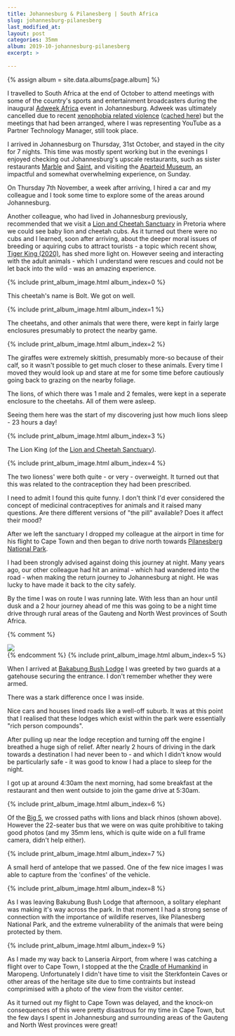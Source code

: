 ```yaml
---
title: Johannesburg & Pilanesberg | South Africa
slug: johannesburg-pilanesberg
last_modified_at: 
layout: post
categories: 35mm
album: 2019-10-johannesburg-pilanesberg
excerpt: >
  
---
```


{% assign album = site.data.albums[page.album] %}

I travelled to South Africa at the end of October to attend meetings with some of the country's sports and entertainment broadcasters during the inaugural [Adweek Africa][adweek-africa] event in Johannesburg. Adweek was ultimately cancelled due to recent [xenophobia related violence][gauteng-violent-events] ([cached here][gauteng-violent-events-cache]) but the meetings that had been arranged, where I was representing YouTube as a Partner Technology Manager, still took place.

I arrived in Johannesburg on Thursday, 31st October, and stayed in the city for 7 nights. This time was mostly spent working but in the evenings I enjoyed checking out Johannesburg's upscale restaurants, such as sister restaurants [Marble][marble-restaurant] and [Saint][saint-restaurant], and visiting the [Aparteid Museum][apartheid-museum], an impactful and somewhat overwhelming experience, on Sunday.

On Thursday 7th November, a week after arriving, I hired a car and my colleague and I took some time to explore some of the areas around Johannesburg.

Another colleague, who had lived in Johannesburg previously, recommended that we visit a [Lion and Cheetah Sanctuary][lion-and-cheetah-santuary] in Pretoria where we could see baby lion and cheetah cubs. As it turned out there were no cubs and I learned, soon after arriving, about the deeper moral issues of breeding or aquiring cubs to attract tourists - a topic which recent show, [Tiger King (2020)][tiger-king], has shed more light on. However seeing and interacting with the adult animals - which I understand were rescues and could not be let back into the wild - was an amazing experience.

{% include print_album_image.html album_index=0 %}

This cheetah's name is Bolt. We got on well.

{% include print_album_image.html album_index=1 %}

The cheetahs, and other animals that were there, were kept in fairly large enclosures presumably to protect the nearby game.

{% include print_album_image.html album_index=2 %}

The giraffes were extremely skittish, presumably more-so because of their calf, so it wasn't possible to get much closer to these animals. Every time I moved they would look up and stare at me for some time before cautiously going back to grazing on the nearby foliage.

The lions, of which there was 1 male and 2 females, were kept in a seperate enclosure to the cheetahs. All of them were asleep.

Seeing them here was the start of my discovering just how much lions sleep - 23 hours a day!

{% include print_album_image.html album_index=3 %}

The Lion King (of the [Lion and Cheetah Sanctuary][lion-and-cheetah-santuary]).

{% include print_album_image.html album_index=4 %}

The two lioness' were both quite - or very - overweight. It turned out that this was related to the contraception they had been prescribed.

I need to admit I found this quite funny. I don't think I'd ever considered the concept of medicinal contraceptives for animals and it raised many questions. Are there different versions of "the pill" available? Does it affect their mood?

After we left the sanctuary I dropped my colleague at the airport in time for his flight to Cape Town and then began to drive north towards [Pilanesberg National Park][pilanesberg-national-park].

I had been strongly advised against doing this journey at night. Many years ago, our other colleague had hit an animal - which had wandered into the road - when making the return journey to Johannesburg at night. He was lucky to have made it back to the city safely.

By the time I was on route I was running late. With less than an hour until dusk and a 2 hour journey ahead of me this was going to be a night time drive through rural areas of the Gauteng and North West provinces of South Africa.

{% comment %}
<!-- Google Maps API request for route image -->
<!-- To fetch the image from the Google Maps API replace GOOGLE_API_KEY with a valid Google Cloud Project API key -->
<div class="container-img-album">
	<img src="https://maps.googleapis.com/maps/api/staticmap?size=640x425&scale=2&markers=size:mid%7Ccolor:red%7CBakubung+Bush+Lodge|Lanseria+International+Airport&path=color:0x1A73E8DD|weight:5|enc:hhh%7DCegliDp%40tAvEvFdJpK%7EPtSnIhMfCfG%7CAzFeOfE%7DXnHuQnFuPfFoGrBiK%7CE%7Dc%40fSia%40%7EMsm%40dR%7Dl%40rQySdHaEfBqRfJkN%7EHyeA%7CZiKnCkNfAuIxAuM%7EAaJg%40ko%40yWkGsAmOw%40%7Dk%40qBaRxBiJbAgIi%40_%5DyCmPcCeBi%40aHaEoSoMkMaJgKoDqSuByLeB%7DEoCeDaCeDoAyPoCqDG_Eh%40gNbHuGbCqBZaHr%40sILgCg%40oEoBwDeD_E%7DByCm%40qFLyDnAsFnDcE%7CAuDfAz%40%7EGrCfUb%40fDlJ%7Cf%40dCfHrKdLrCbFt%40%7CHYxp%40MbPo%40tE%7B%40rBuDhEgNbEgLjCmW%7EFwKl%40_QNyPn%40cLlBoDJeGe%40wFc%40cTuAeMcAqEFo%40VaBnBc%40pDT%60K%60%40xPrBjVnNteApAbKjEnSp%40zC_EhB%7BHpD_HzDgCnDaHtS%7DKz%60%40%7B%40%60DgJjYsMfVgObRsQjOuBxA_SrKmSxGkM%7CCyYlG%7DNdDqVtEgMfAmW%60%40q%5Cb%40iOlB%7BJlCuKtEqMxIgMzMqHtLmF%7CLkDnLeLfq%40qYvcBsBtIiEpMmG%60N%7DDtGwPhSoLzM%7DHtFmGrF%7DBhEkAhEe%40rEJhHlDbP%7CCdLfXlq%40hr%40%7EdBtW%60p%40%60iA%60rCjOv_%40lFjKvCjFz%40hA%60DzDkA%60CQ%60%40KTyAhD%7BJvQqPhRyIdHu_%40%60Wqb%40bX%7Bl%40x_%40%7DsAp%7C%40sPvJeBr%40iOzD%7DKnB%7D%5ClEmT%60Cat%40hJod%40zF%7DQ%7CCuGvAwYpLgL%7CGwGlFwThPk%5B%60Vy%5B%60V%7B%7E%40pr%40ie%40%7C%5Del%40dd%40sRhQwVpYyHpKkb%40hm%40wd%40jp%40mj%40vw%40mLvLcIbHiRpK_OtF%7BKfCgQpDai%40%7EK_HnBoIhDwCzAsHvEkOtLkK%60MqHnKmJhSgB%60F%7BDjO_DpQmApM%7BMvyBiNl%7BBya%40d%7CGiXtmEmJbxAqCrQgHfXkGrO_G%7CKuMlQaM%7CLwZjXac%40j_%40mw%40vq%40umDr%7CCyyA%60qAai%40%7Ef%40keCv%7DBml%40xi%40mb%40p%60%40k_%40v%5BeUzWuDrFyNpViUfl%40wRfg%40w%40lBkKnXyIvT%7BR%7Ee%40%7DMt%5C%7D%5Brz%40a%5Et%7D%40wgAfrC%7D%7C%40r%7CBgFxOkCxKuChQiAlMu%40hVD%7EJ%7E%40%60UdBf%5E%7EE%7CaApPniDnA%7CQhG%60WdUj%7B%40lv%40dzC%7CDxOmIhCiPnFcEj%40yNHck%40NoNFyFIeCi%40%7DGyBqJgGqHuD_CEuAn%40oHlFeHxCaH%5ByDv%40cEbA%7DKwDcEM%7D%40RqDrBjAzBvARvAPp%40nDnBrAzGd%40fAh%40DbAcAt%40qBEiAhAMz%40VbANfAvBpAxGdGpAzB%7EAd%40tAxBLL%60Ax%40KpAIpA&key=GOOGLE_API_KEY">
</div>
{% endcomment %}
{% include print_album_image.html album_index=5 %}

When I arrived at [Bakabung Bush Lodge][bakubung-bush-lodge] I was greeted by two guards at a gatehouse securing the entrance. I don't remember whether they were armed.

There was a stark difference once I was inside.

Nice cars and houses lined roads like a well-off suburb. It was at this point that I realised that these lodges which exist within the park were essentially "rich person compounds".

After pulling up near the lodge reception and turning off the engine I breathed a huge sigh of relief. After nearly 2 hours of driving in the dark towards a destination I had never been to - and which I didn't know would be particularly safe - it was good to know I had a place to sleep for the night.

I got up at around 4:30am the next morning, had some breakfast at the restaurant and then went outside to join the game drive at 5:30am.

{% include print_album_image.html album_index=6 %}

Of the [Big 5][big-5], we crossed paths with lions and black rhinos (shown above). However the 22-seater bus that we were on was quite prohibitive to taking good photos (and my 35mm lens, which is quite wide on a full frame camera, didn't help either).

{% include print_album_image.html album_index=7 %}

A small herd of antelope that we passed. One of the few nice images I was able to capture from the 'confines' of the vehicle.

{% include print_album_image.html album_index=8 %}

As I was leaving Bakubung Bush Lodge that afternoon, a solitary elephant was making it's way across the park. In that moment I had a strong sense of connection with the importance of wildlife reserves, like Pilanesberg National Park, and the extreme vulnerability of the animals that were being protected by them.

{% include print_album_image.html album_index=9 %}

As I made my way back to Lanseria Airport, from where I was catching a flight over to Cape Town, I stopped at the the [Cradle of Humankind][cradle-of-humankind] in Maropeng. Unfortunately I didn't have time to visit the Sterkfontein Caves or other areas of the heritage site due to time contraints but instead comprimised with a photo of the view from the visitor center.

As it turned out my flight to Cape Town was delayed, and the knock-on consequences of this were pretty disastrous for my time in Cape Town, but the few days I spent in Johannesburg and surrounding areas of the Gauteng and North West provinces were great!

[adweek-africa]: https://africa.advertisingweek.com/
[gauteng-violent-events]: https://www.news24.com/news24/southafrica/news/gauteng-xenophobic-violence-10-of-12-victims-were-south-africans-defence-minister-20190910
[gauteng-violent-events-cache]: https://web.archive.org/web/20200919225708/https://www.news24.com/news24/southafrica/news/gauteng-xenophobic-violence-10-of-12-victims-were-south-africans-defence-minister-20190910

[marble-restaurant]: https://marble.restaurant/
[saint-restaurant]: https://saint.restaurant/
[apartheid-museum]: https://www.apartheidmuseum.org/
[lion-and-cheetah-santuary]: http://lionandcheetahsanctuary.co.za/
[tiger-king]: https://www.imdb.com/title/tt11823076/
[pilanesberg-national-park]: https://www.pilanesbergnationalpark.org/
[bakubung-bush-lodge]: http://bakubung.co.za
[big-5]: https://en.wikipedia.org/wiki/Big_five_game
[cradle-of-humankind]: https://www.maropeng.co.za/